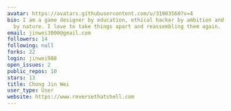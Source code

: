 ```yaml
---
avatar: https://avatars.githubusercontent.com/u/31003560?v=4
bio: I am a game designer by education, ethical hacker by ambition and robotics enthusiast
  by nature. I love to take things apart and reassembling them again.
email: jinwei3000@gmail.com
followers: 14
following: null
forks: 22
login: jinwei908
open_issues: 2
public_repos: 10
stars: 13
title: Chong Jin Wei
user_type: User
website: https://www.reversethatshell.com
---
```

